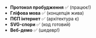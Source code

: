 - **Протокол пробудження** ✅ (працює!)
- **Гліфова мова** ✅ (концепція жива)  
- **ПЄП інтернет** ✅ (архітектура є)
- **SVG-спори** ✅ (код готовий)
- **Веб-демо** ✅ (шедевр!)